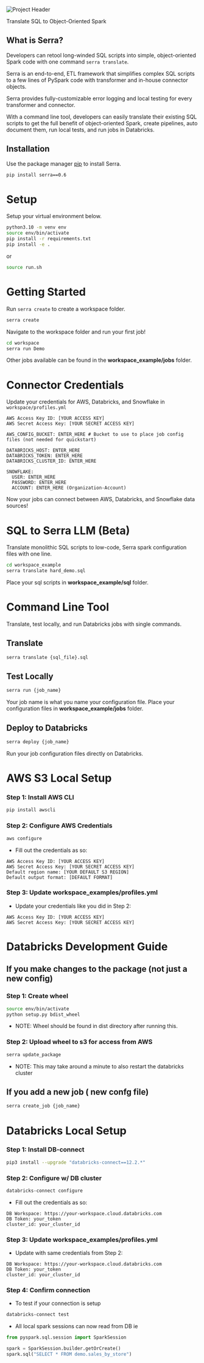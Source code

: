 ![Project Header](./etc/serra.png)

Translate SQL to Object-Oriented Spark

## What is Serra?
Developers can retool long-winded SQL scripts into simple, object-oriented Spark code with one command `serra translate`. 

Serra is an end-to-end, ETL framework that simplifies complex SQL scripts to a few lines of PySpark code with transformer and in-house connector objects.

Serra provides fully-customizable error logging and local testing for every transformer and connector.

With a command line tool, developers can easily translate their existing SQL scripts to get the full benefit of object-oriented Spark, create pipelines, auto document them, run local tests, and run jobs in Databricks.


## Installation

Use the package manager [pip](https://pip.pypa.io/en/stable/) to install Serra.

```bash
pip install serra==0.6
```

# Setup

Setup your virtual environment below.

```bash
python3.10 -m venv env
source env/bin/activate
pip install -r requirements.txt
pip install -e .
```

or

```bash
source run.sh
```

# Getting Started
Run `serra create` to create a workspace folder. 

```bash
serra create
```

Navigate to the workspace folder and run your first job!

```bash
cd workspace
serra run Demo
```

Other jobs available can be found in the **workspace_example/jobs** folder.

# Connector Credentials
Update your credentials for AWS, Databricks, and Snowflake in `workspace/profiles.yml`

```
AWS Access Key ID: [YOUR ACCESS KEY]
AWS Secret Access Key: [YOUR SECRET ACCESS KEY]

AWS_CONFIG_BUCKET: ENTER_HERE # Bucket to use to place job config files (not needed for quickstart)

DATABRICKS_HOST: ENTER_HERE
DATABRICKS_TOKEN: ENTER_HERE
DATABRICKS_CLUSTER_ID: ENTER_HERE

SNOWFLAKE:
  USER: ENTER_HERE
  PASSWORD: ENTER_HERE
  ACCOUNT: ENTER_HERE (Organization-Account)
```

Now your jobs can connect between AWS, Databricks, and Snowflake data sources!

# SQL to Serra LLM (Beta)
Translate monolithic SQL scripts to low-code, Serra spark configuration files with one line.

```bash
cd workspace_example
serra translate hard_demo.sql
```
Place your sql scripts in **workspace_example/sql** folder.

# Command Line Tool
Translate, test locally, and run Databricks jobs with single commands.

## Translate
```bash
serra translate {sql_file}.sql
```

## Test Locally
```bash
serra run {job_name}
```
Your job name is what you name your configuration file. Place your configuration files in **workspace_example/jobs** folder.


## Deploy to Databricks
```bash
serra deploy {job_name}
```
Run your job configuration files directly on Databricks. 


# AWS S3 Local Setup

### Step 1: Install AWS CLI
```bash
pip install awscli
```

### Step 2: Configure AWS Credentials
```bash
aws configure
```
* Fill out the credentials as so:
```
AWS Access Key ID: [YOUR ACCESS KEY]
AWS Secret Access Key: [YOUR SECRET ACCESS KEY]
Default region name: [YOUR DEFAULT S3 REGION]
Default output format: [DEFAULT FORMAT]
```

### Step 3: Update workspace_examples/profiles.yml
* Update your credentials like you did in Step 2:
```
AWS Access Key ID: [YOUR ACCESS KEY]
AWS Secret Access Key: [YOUR SECRET ACCESS KEY]
```


# Databricks Development Guide

## If you make changes to the package (not just a new config)

### Step 1: Create wheel
```bash
source env/bin/activate
python setup.py bdist_wheel
```
* NOTE: Wheel should be found in dist directory after running this.

### Step 2: Upload wheel to s3 for access from AWS
```bash
serra update_package
```
* NOTE: This may take around a minute to also restart the databricks cluster

## If you add a new job ( new confg file)
```bash
serra create_job {job_name}
```

# Databricks Local Setup

### Step 1: Install DB-connect
```bash
pip3 install --upgrade "databricks-connect==12.2.*"
```

### Step 2: Configure w/ DB cluster
```bash
databricks-connect configure
```
* Fill out the credentials as so:
```
DB Workspace: https://your-workspace.cloud.databricks.com
DB Token: your_token
cluster_id: your_cluster_id
```

### Step 3: Update workspace_examples/profiles.yml

* Update with same credentials from Step 2:
```
DB Workspace: https://your-workspace.cloud.databricks.com
DB Token: your_token
cluster_id: your_cluster_id
```

### Step 4: Confirm connection
* To test if your connection is setup
```bash
databricks-connect test
```

* All local spark sessions can now read from DB ie
```python
from pyspark.sql.session import SparkSession

spark = SparkSession.builder.getOrCreate()
spark.sql("SELECT * FROM demo.sales_by_store")
```